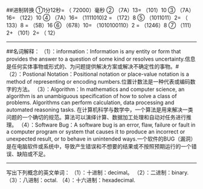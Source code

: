 ##进制转换
①1分12秒= （ 72000）毫秒
② （7A）13= （101）10
③ （7A）16= （122）10
④ （7A）16= （1111010)2 = （172）8
⑤ （1011011）2= （ 133）8  = （5B）16
⑥ （678）10= （1010100110）2 = （1246）8
⑦ （111）2+ （101）2= （ 12）


******************
##名词解释：
（1）：information：Information is any entity or form that provides the answer to a question of some kind or resolves uncertainty.信息是任何实体事物或形式的、为问题提供解决方案或解决不确定性的事物。#
（2）：Postional Notation：Positional notation or place-value notation is a method of representing or encoding numbers.位置计数法是一种代表或编码数字的方法。
（3）：Algorithm：In mathematics and computer science, an algorithm is an unambiguous specification of how to solve a class of problems. Algorithms can perform calculation, data processing and automated reasoning tasks. 在计算机科学与数学中，一个算法是用来解决一类问题的一个确切的规范。算法可以演绎计算、数据加工处理和自动对任务进行推理。
（4）：Software Bug：A software bug is an error, flaw, failure or fault in a computer program or system that causes it to produce an incorrect or unexpected result, or to behave in unintended ways.一个软件的BUG（漏洞）是在电脑软件或系统中，导致产生错误和不想要的结果或不按照预期运行的一个错误、缺陷或不足。



********
写出下列概念的英文单词：
（1）：十进制：decimal。
（2）：二进制：binary.
（3）：八进制：octal.
（4）：十六进制：hexadecimal.
